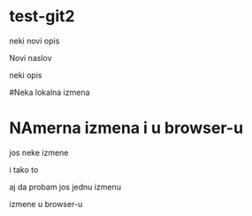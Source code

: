 # test-git2
neki novi opis


Novi naslov


neki opis

#Neka lokalna izmena
# NAmerna izmena i u browser-u
jos neke izmene

i tako to

aj da probam jos jednu izmenu


izmene u browser-u
